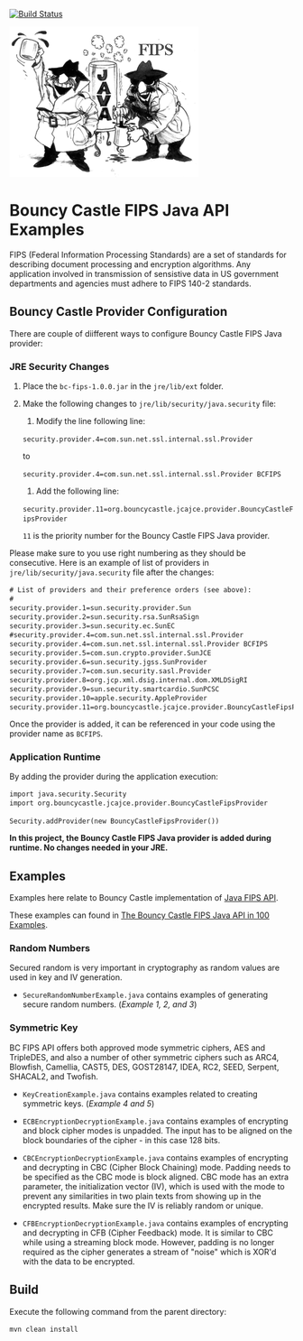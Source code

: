 [![Build Status][travis-badge]][travis-badge-url]

![](./img/bouncyjava.gif)

Bouncy Castle FIPS Java API Examples
================================================
FIPS (Federal Information Processing Standards) are a set of standards 
for describing document processing and encryption algorithms. Any application 
involved in transmission of sensistive data in US government departments
and agencies must adhere to FIPS 140-2 standards.

## Bouncy Castle Provider Configuration
There are couple of diifferent ways to configure Bouncy Castle FIPS Java provider:

### JRE Security Changes
1. Place the `bc-fips-1.0.0.jar` in the `jre/lib/ext` folder.
1. Make the following changes to `jre/lib/security/java.security` file:
    1. Modify the line following line:
    
    `security.provider.4=com.sun.net.ssl.internal.ssl.Provider` 
    
    to 
    
    `security.provider.4=com.sun.net.ssl.internal.ssl.Provider BCFIPS`
    1. Add the following line: 
    
    `security.provider.11=org.bouncycastle.jcajce.provider.BouncyCastleFipsProvider`
    
     `11` is the priority number for the Bouncy Castle FIPS Java provider.

Please make sure to you use right numbering as they should be consecutive. Here
is an example of list of providers in `jre/lib/security/java.security` file
after the changes:

```
# List of providers and their preference orders (see above):
#
security.provider.1=sun.security.provider.Sun
security.provider.2=sun.security.rsa.SunRsaSign
security.provider.3=sun.security.ec.SunEC
#security.provider.4=com.sun.net.ssl.internal.ssl.Provider
security.provider.4=com.sun.net.ssl.internal.ssl.Provider BCFIPS
security.provider.5=com.sun.crypto.provider.SunJCE
security.provider.6=sun.security.jgss.SunProvider
security.provider.7=com.sun.security.sasl.Provider
security.provider.8=org.jcp.xml.dsig.internal.dom.XMLDSigRI
security.provider.9=sun.security.smartcardio.SunPCSC
security.provider.10=apple.security.AppleProvider
security.provider.11=org.bouncycastle.jcajce.provider.BouncyCastleFipsProvider
```

Once the provider is added, it can be referenced in your code 
using the provider name as `BCFIPS`.

### Application Runtime
By adding the provider during the application execution:

```
import java.security.Security
import org.bouncycastle.jcajce.provider.BouncyCastleFipsProvider

Security.addProvider(new BouncyCastleFipsProvider())
```

**In this project, the Bouncy Castle FIPS Java provider is added during
runtime. No changes needed in your JRE.**

## Examples

Examples here relate to Bouncy Castle implementation of 
[Java FIPS API](https://www.bouncycastle.org/fips_faq.html).

These examples can found in [The Bouncy Castle FIPS Java API in 100 Examples](https://www.bouncycastle.org/fips-java/BCFipsIn100.pdf).

### Random Numbers
Secured random is very important in cryptography as random values are used in
 key and IV generation.
 
- `SecureRandomNumberExample.java` contains examples of generating secure
random numbers. (_Example 1, 2, and 3_)

### Symmetric Key
BC FIPS API offers both approved mode symmetric ciphers, AES
and TripleDES, and also a number of other symmetric ciphers such as ARC4, 
Blowfish, Camellia, CAST5, DES, GOST28147, IDEA, RC2, SEED, Serpent, 
SHACAL2, and Twofish.

- `KeyCreationExample.java` contains examples related to creating symmetric 
keys. (_Example 4 and 5_)

- `ECBEncryptionDecryptionExample.java`  contains examples of encrypting and
block cipher modes is unpadded. The input has to be aligned on the
block boundaries of the cipher - in this case 128 bits.

- `CBCEncryptionDecryptionExample.java` contains examples of encrypting and
decrypting in CBC (Cipher Block Chaining) mode. Padding needs to be
specified as the CBC mode is block aligned. CBC mode has an extra
parameter, the initialization vector (IV), which is used with the mode to
prevent any similarities in two plain texts from showing up in the
encrypted results. Make sure the IV is reliably random or unique.

- `CFBEncryptionDecryptionExample.java` contains examples of encrypting and
decrypting in CFB (Cipher Feedback) mode. It is similar to CBC while
using a streaming block mode. However, padding is no longer required
as the cipher generates a stream of "noise" which is XOR'd with the data
to be encrypted.

## Build
Execute the following command from the parent directory:
```
mvn clean install
```


[travis-badge]: https://travis-ci.org/indrabasak/bouncycastle-fips-examples.svg?branch=master
[travis-badge-url]: https://travis-ci.org/indrabasak/bouncycastle-fips-examples/
